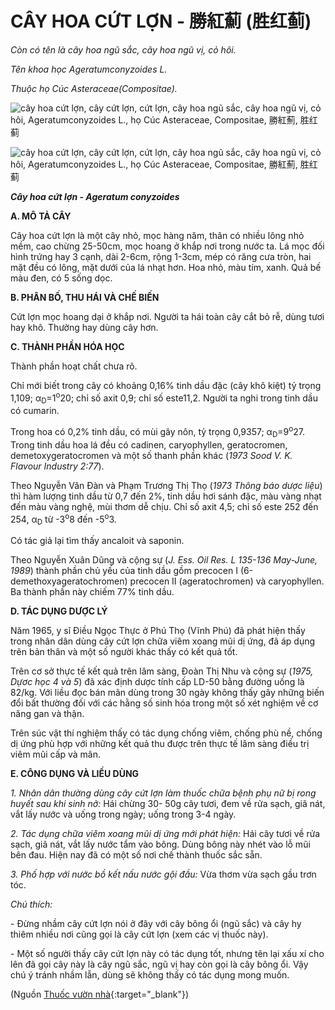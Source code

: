 # CÂY HOA CỨT LỢN - 勝紅薊 (胜红蓟)

*Còn có tên là cây hoa ngũ sắc, cây hoa ngũ vị, cỏ hôi.*

*Tên khoa học Ageratumconyzoides L.*

*Thuộc họ Cúc Asteraceae(Compositae).*

![cây hoa cứt lợn, cây cứt lợn, cứt lợn, cây hoa ngũ sắc, cây hoa ngũ vị, cỏ hôi, Ageratumconyzoides L., họ Cúc Asteraceae, Compositae, 勝紅薊, 胜红蓟](/imgs/caythuoc/dtl/cay-hoa-cut-lon.jpg)

![cây hoa cứt lợn, cây cứt lợn, cứt lợn, cây hoa ngũ sắc, cây hoa ngũ vị, cỏ hôi, Ageratumconyzoides L., họ Cúc Asteraceae, Compositae, 勝紅薊, 胜红蓟](/imgs/caythuoc/dtl/cay-hoa-cut-lon-2.jpg)

***Cây hoa cứt lợn - Ageratum conyzoides***

**A. MÔ TẢ CÂY**

Cây hoa cứt lợn là một cây nhỏ, mọc hàng năm, thân có nhiều lông nhỏ mềm, cao chừng 25-50cm, mọc hoang ở khắp nơi trong nước ta. Lá mọc đối hình trứng hay 3 cạnh, dài 2-6cm, rộng 1-3cm, mép có răng cưa tròn, hai mặt đều có lông, mặt dưới của lá nhạt hơn. Hoa nhỏ, màu tím, xanh. Quả bế màu đen, có 5 sống dọc.

**B. PHÂN BỐ, THU HÁI VÀ CHẾ BIẾN**

Cứt lợn mọc hoang dại ở khắp nơi. Người ta hái toàn cây cắt bỏ rễ, dùng tươi hay khô. Thường hay dùng cây hơn.

**C. THÀNH PHẦN HÓA HỌC**

Thành phần hoạt chất chưa rõ.

Chỉ mới biết trong cây có khoảng 0,16% tinh dầu đặc (cây khô kiệt) tỷ trọng 1,109; α<sub>D</sub>=1<sup>o</sup>20; chỉ số axit 0,9; chỉ số este11,2. Người ta nghi trong tinh dầu có cumarin.

Trong hoa có 0,2% tinh dầu, có mùi gây nôn, tỷ trọng 0,9357; α<sub>D</sub>=9<sup>o</sup>27\. Trong tinh dầu hoa lá đều có cadinen, caryophyllen, geratocromen, demetoxygeratocromen và một số thanh phần khác (*1973 Sood V. K. Flavour Industry 2:77*).

Theo Nguyễn Văn Đàn và Phạm Trương Thị Thọ (*1973 Thông báo dược liệu*) thì hàm lượng tinh dầu từ 0,7 đến 2%, tinh dầu hơi sánh đặc, màu vàng nhạt đến màu vàng nghệ, mùi thơm dễ chịu. Chỉ số axit 4,5; chỉ số este 252 đến 254, α<sub>D</sub> từ -3<sup>o</sup>8 đến -5<sup>o</sup>3.

Có tác giả lại tìm thấy ancaloit và saponin.

Theo Nguyễn Xuân Dũng và cộng sự (*J. Ess. Oil Res. L 135-136 May-June, 1989*) thành phần chủ yếu của tinh dầu gồm precocen I (6-demethoxyageratochromen) precocen II (ageratochromen) và caryophyllen. Ba thành phần này chiếm 77% tinh dầu.

**D. TÁC DỤNG DƯỢC LÝ**

Năm 1965, y sĩ Điều Ngọc Thực ở Phú Thọ (Vĩnh Phú) đã phát hiện thấy trong nhân dân dùng cây cứt lợn chữa viêm xoang mũi dị ứng, đã áp dụng trên bản thân và một số người khác thấy có kết quả tốt.

Trên cơ sở thực tế kết quả trên lâm sàng, Đoàn Thị Nhu và cộng sự (*1975, Dựơc học 4 và 5*) đã xác định dược tính cấp LD-50 bằng đường uống là 82/kg. Với liều đọc bán mãn dùng trong 30 ngày không thấy gây những biến đổi bất thường đối với các hằng số sinh hóa trong một số xét nghiệm về cơ năng gan và thận.

Trên súc vật thí nghiệm thấy có tác dụng chống viêm, chống phù nề, chống dị ứng phù hợp với những kết quả thu được trên thực tế lâm sàng điều trị viêm mũi cấp và mãn.

**E. CÔNG DỤNG VÀ LIỀU DÙNG**

*1\. Nhân dân thường dùng cây cứt lợn làm thuốc chữa bệnh phụ nữ bị rong huyết sau khi sinh nở:* Hái chừng 30- 50g cây tươi, đem về rửa sạch, giã nát, vắt lấy nước và uống trong ngày; uống trong 3-4 ngày.

*2\. Tác dụng chữa viêm xoang mũi dị ứng mới phát hiện:* Hái cây tươi về rửa sạch, giã nát, vắt lấy nước tẩm vào bông. Dùng bông này nhét vào lỗ mũi bên đau. Hiện nay đã có một số nơi chế thành thuốc sắc sẵn.

*3\. Phố hợp với nước bồ kết nấu nước gội đầu:* Vừa thơm vừa sạch gầu trơn tóc.

*Chú thích:*

\- Đừng nhầm cây cứt lợn nói ở đây với cây bông ổi (ngũ sắc) và cây hy thiêm nhiều nơi cũng gọi là cây cứt lợn (xem các vị thuốc này).

\- Một số người thấy cây cứt lợn này có tác dụng tốt, nhưng tên lại xấu xí cho lên đã gọi cây này là cây ngũ sắc, ngũ vị hay còn gọi là cây bông ổi. Vậy chú ý tránh nhầm lẫn, dùng sẽ không thấy có tác dụng mong muốn.


(Nguồn [Thuốc vườn nhà](http://thuocvuonnha.com){:target="_blank"})